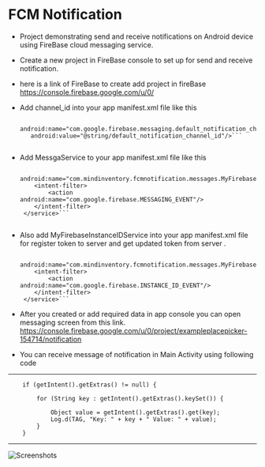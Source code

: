 # FCM Notification

* Project demonstrating send and receive notifications on Android device using FireBase cloud messaging service.

* Create a new project in FireBase console to set up for send and receive notification.


* here is a link of FireBase to create add project in fireBase 
   https://console.firebase.google.com/u/0/

- Add channel_id into your app manifest.xml file like this 
   ```<meta-data
      android:name="com.google.firebase.messaging.default_notification_channel_id"
      android:value="@string/default_notification_channel_id"/>```
            
* Add MessgaService to your app manifest.xml file like this
   ```<service
       android:name="com.mindinventory.fcmnotification.messages.MyFirebaseMessagingService">
       <intent-filter>
           <action android:name="com.google.firebase.MESSAGING_EVENT"/>
       </intent-filter>
    </service>```
         
 * Also add MyFirebaseInstanceIDService into your app manifest.xml file for register token to server and get updated token from server .
   ```<service
       android:name="com.mindinventory.fcmnotification.messages.MyFirebaseInstanceIDService">
       <intent-filter>
           <action android:name="com.google.firebase.INSTANCE_ID_EVENT"/>
       </intent-filter>
    </service>```

* After you created or add required data in app console you can open messaging screen from this link.  
https://console.firebase.google.com/u/0/project/exampleplacepicker-154714/notification


* You can receive message of notification in Main Activity using following code

----------------------------------------------------------------
        if (getIntent().getExtras() != null) {
 
            for (String key : getIntent().getExtras().keySet()) {
    
                Object value = getIntent().getExtras().get(key);
                Log.d(TAG, "Key: " + key + " Value: " + value);
            }
        }
 ----------------------------------------------------------------
 
![Screenshots](/notification_sample.png?raw=true "Notification Panel")
